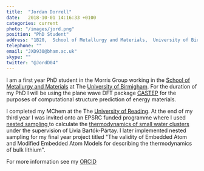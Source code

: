 ```yaml
---
title:  "Jordan Dorrell"
date:   2018-10-01 14:16:33 +0100
categories: current
photo: "/images/jord.png"
position: "PhD Student"
address: "1B20,  School of Metallurgy and Materials,  University of Birmingham  Edgbaston  Birmingham  B15 2TT  UK"
telephone: ""
email: "JXD930@bham.ac.uk"
skype: ""
twitter: "@JordD04"
---
```

I am a first year PhD student in the Morris Group working in the <a href="https://www.birmingham.ac.uk/research/activity/metallurgy-materials/index.aspx">School of Metallurgy and Materials</a> at The <a href="https://www.birmingham.ac.uk/index.aspx">University of Birmigham</a>. For the duration of my PhD I will be using the plane wave DFT package <a href="http://www.castep.org/">CASTEP</a> for the purposes of computational structure prediction of energy materials.

I completed my MChem at the The <a href="http://www.reading.ac.uk/">University of Reading</a>. At the end of my third year I was invited onto an EPSRC funded programme where I used <a href="http://libatoms.github.io/pymatnest/"> nested sampling </a> to calculate the <a href="https://pubs.rsc.org/en/content/articlelanding/2019/CP/C9CP00474B#!divAbstract">thermodynamics of small water clusters</a> under the supervision of Livia Bart&oacute;k-P&aacute;rtay. I later implemented nested sampling for my final year project titled "The validity of Embedded Atom and Modified Embedded Atom Models for describing the thermodynamics of bulk lithium". 

For more information see my [ORCID](http://orcid.org/0000-0003-0043-0222)
